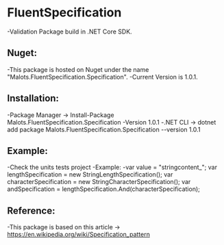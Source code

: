 # FluentSpecification

-Validation Package build in .NET Core  SDK.

## Nuget:

-This package is hosted on Nuget under the name "Malots.FluentSpecification.Specification".
-Current Version is 1.0.1.

## Installation:

-Package Manager -> Install-Package Malots.FluentSpecification.Specification -Version 1.0.1
-.NET CLI -> dotnet add package Malots.FluentSpecification.Specification --version 1.0.1

## Example:
-Check the units tests project
-Example: 
 -var value = "stringcontent_";
            var lengthSpecification = new StringLengthSpecification<string>();
            var characterSpecification = new StringCharacterSpecification<string>();
            var andSpecification = lengthSpecification.And(characterSpecification);

## Reference:

-This package is based on this article -> https://en.wikipedia.org/wiki/Specification_pattern



